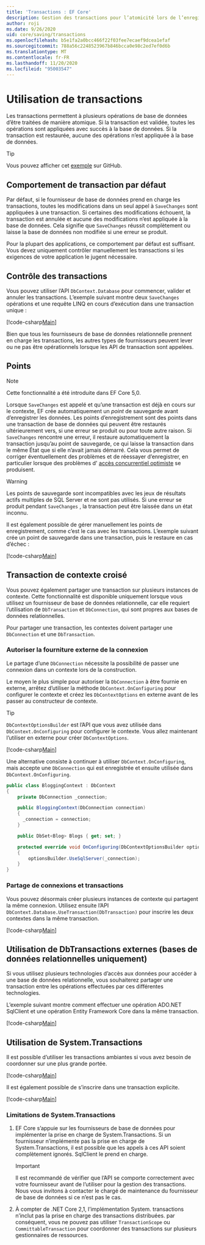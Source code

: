 ```yaml
---
title: 'Transactions : EF Core'
description: Gestion des transactions pour l’atomicité lors de l’enregistrement de données avec Entity Framework Core
author: roji
ms.date: 9/26/2020
uid: core/saving/transactions
ms.openlocfilehash: b5e1fa2a0bcc466f22f03fee7ecaef9dcea1efaf
ms.sourcegitcommit: 788a56c2248523967b846bcca0e98c2ed7ef0d6b
ms.translationtype: MT
ms.contentlocale: fr-FR
ms.lasthandoff: 11/20/2020
ms.locfileid: "95003547"
---
```

# <a name="using-transactions"></a>Utilisation de transactions

Les transactions permettent à plusieurs opérations de base de données d’être traitées de manière atomique. Si la transaction est validée, toutes les opérations sont appliquées avec succès à la base de données. Si la transaction est restaurée, aucune des opérations n’est appliquée à la base de données.

> [!TIP]
> Vous pouvez afficher cet [exemple](https://github.com/dotnet/EntityFramework.Docs/tree/master/samples/core/Saving/Transactions/) sur GitHub.

## <a name="default-transaction-behavior"></a>Comportement de transaction par défaut

Par défaut, si le fournisseur de base de données prend en charge les transactions, toutes les modifications dans un seul appel à `SaveChanges` sont appliquées à une transaction. Si certaines des modifications échouent, la transaction est annulée et aucune des modifications n’est appliquée à la base de données. Cela signifie que `SaveChanges` réussit complètement ou laisse la base de données non modifiée si une erreur se produit.

Pour la plupart des applications, ce comportement par défaut est suffisant. Vous devez uniquement contrôler manuellement les transactions si les exigences de votre application le jugent nécessaire.

## <a name="controlling-transactions"></a>Contrôle des transactions

Vous pouvez utiliser l’API `DbContext.Database` pour commencer, valider et annuler les transactions. L’exemple suivant montre deux `SaveChanges` opérations et une requête LINQ en cours d’exécution dans une transaction unique :

[!code-csharp[Main](../../../samples/core/Saving/Transactions/ControllingTransaction.cs?name=Transaction&highlight=2,16-18)]

Bien que tous les fournisseurs de base de données relationnelle prennent en charge les transactions, les autres types de fournisseurs peuvent lever ou ne pas être opérationnels lorsque les API de transaction sont appelées.

## <a name="savepoints"></a>Points

> [!NOTE]
> Cette fonctionnalité a été introduite dans EF Core 5,0.

Lorsque `SaveChanges` est appelé et qu’une transaction est déjà en cours sur le contexte, EF crée automatiquement un *point* de sauvegarde avant d’enregistrer les données. Les points d’enregistrement sont des points dans une transaction de base de données qui peuvent être restaurés ultérieurement vers, si une erreur se produit ou pour toute autre raison. Si `SaveChanges` rencontre une erreur, il restaure automatiquement la transaction jusqu’au point de sauvegarde, ce qui laisse la transaction dans le même État que si elle n’avait jamais démarré. Cela vous permet de corriger éventuellement des problèmes et de réessayer d’enregistrer, en particulier lorsque des problèmes d' [accès concurrentiel optimiste](xref:core/saving/concurrency) se produisent.

> [!WARNING]
> Les points de sauvegarde sont incompatibles avec les jeux de résultats actifs multiples de SQL Server et ne sont pas utilisés. Si une erreur se produit pendant `SaveChanges` , la transaction peut être laissée dans un état inconnu.

Il est également possible de gérer manuellement les points de enregistrement, comme c’est le cas avec les transactions. L’exemple suivant crée un point de sauvegarde dans une transaction, puis le restaure en cas d’échec :

[!code-csharp[Main](../../../samples/core/Saving/Transactions/ManagingSavepoints.cs?name=Savepoints&highlight=9,19-20)]

## <a name="cross-context-transaction"></a>Transaction de contexte croisé

Vous pouvez également partager une transaction sur plusieurs instances de contexte. Cette fonctionnalité est disponible uniquement lorsque vous utilisez un fournisseur de base de données relationnelle, car elle requiert l’utilisation de `DbTransaction` et `DbConnection`, qui sont propres aux bases de données relationnelles.

Pour partager une transaction, les contextes doivent partager une `DbConnection` et une `DbTransaction`.

### <a name="allow-connection-to-be-externally-provided"></a>Autoriser la fourniture externe de la connexion

Le partage d’une `DbConnection` nécessite la possibilité de passer une connexion dans un contexte lors de la construction.

Le moyen le plus simple pour autoriser la `DbConnection` à être fournie en externe, arrêtez d’utiliser la méthode `DbContext.OnConfiguring` pour configurer le contexte et créez les `DbContextOptions` en externe avant de les passer au constructeur de contexte.

> [!TIP]
> `DbContextOptionsBuilder` est l’API que vous avez utilisée dans `DbContext.OnConfiguring` pour configurer le contexte. Vous allez maintenant l’utiliser en externe pour créer `DbContextOptions`.

[!code-csharp[Main](../../../samples/core/Saving/Transactions/SharingTransaction.cs?name=Context&highlight=3,4,5)]

Une alternative consiste à continuer à utiliser `DbContext.OnConfiguring`, mais accepte une `DbConnection` qui est enregistrée et ensuite utilisée dans `DbContext.OnConfiguring`.

```csharp
public class BloggingContext : DbContext
{
    private DbConnection _connection;

    public BloggingContext(DbConnection connection)
    {
      _connection = connection;
    }

    public DbSet<Blog> Blogs { get; set; }

    protected override void OnConfiguring(DbContextOptionsBuilder optionsBuilder)
    {
        optionsBuilder.UseSqlServer(_connection);
    }
}
```

### <a name="share-connection-and-transaction"></a>Partage de connexions et transactions

Vous pouvez désormais créer plusieurs instances de contexte qui partagent la même connexion. Utilisez ensuite l’API `DbContext.Database.UseTransaction(DbTransaction)` pour inscrire les deux contextes dans la même transaction.

[!code-csharp[Main](../../../samples/core/Saving/Transactions/SharingTransaction.cs?name=Transaction&highlight=1-3,6,14,21-23)]

## <a name="using-external-dbtransactions-relational-databases-only"></a>Utilisation de DbTransactions externes (bases de données relationnelles uniquement)

Si vous utilisez plusieurs technologies d’accès aux données pour accéder à une base de données relationnelle, vous souhaiterez partager une transaction entre les opérations effectuées par ces différentes technologies.

L’exemple suivant montre comment effectuer une opération ADO.NET SqlClient et une opération Entity Framework Core dans la même transaction.

[!code-csharp[Main](../../../samples/core/Saving/Transactions/ExternalDbTransaction.cs?name=Transaction&highlight=4,9,20,25-27)]

## <a name="using-systemtransactions"></a>Utilisation de System.Transactions

Il est possible d’utiliser les transactions ambiantes si vous avez besoin de coordonner sur une plus grande portée.

[!code-csharp[Main](../../../samples/core/Saving/Transactions/AmbientTransaction.cs?name=Transaction&highlight=1,2,3,26-28)]

Il est également possible de s’inscrire dans une transaction explicite.

[!code-csharp[Main](../../../samples/core/Saving/Transactions/CommitableTransaction.cs?name=Transaction&highlight=1-2,15,28-30)]

### <a name="limitations-of-systemtransactions"></a>Limitations de System.Transactions

1. EF Core s’appuie sur les fournisseurs de base de données pour implémenter la prise en charge de System.Transactions. Si un fournisseur n’implémente pas la prise en charge de System.Transactions, il est possible que les appels à ces API soient complètement ignorés. SqlClient le prend en charge.

   > [!IMPORTANT]
   > Il est recommandé de vérifier que l’API se comporte correctement avec votre fournisseur avant de l’utiliser pour la gestion des transactions. Nous vous invitons à contacter le chargé de maintenance du fournisseur de base de données si ce n’est pas le cas.

2. À compter de .NET Core 2,1, l’implémentation System. transactions n’inclut pas la prise en charge des transactions distribuées. par conséquent, vous ne pouvez pas utiliser `TransactionScope` ou `CommittableTransaction` pour coordonner des transactions sur plusieurs gestionnaires de ressources.
